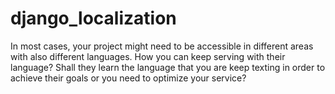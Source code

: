 # django_localization
In most cases, your project might need to be accessible in different areas with also different languages. How you can keep serving with their language? Shall they learn the language that you are keep texting in order to achieve their goals or you need to optimize your service?
